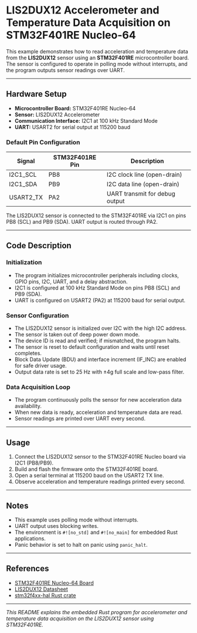 # LIS2DUX12 Accelerometer and Temperature Data Acquisition on STM32F401RE Nucleo-64

This example demonstrates how to read acceleration and temperature data from the **LIS2DUX12** sensor using an **STM32F401RE** microcontroller board. The sensor is configured to operate in polling mode without interrupts, and the program outputs sensor readings over UART.

---

## Hardware Setup

- **Microcontroller Board:** STM32F401RE Nucleo-64
- **Sensor:** LIS2DUX12 Accelerometer
- **Communication Interface:** I2C1 at 100 kHz Standard Mode
- **UART:** USART2 for serial output at 115200 baud

### Default Pin Configuration

| Signal       | STM32F401RE Pin | Description                    |
|--------------|-----------------|-------------------------------|
| I2C1_SCL     | PB8             | I2C clock line (open-drain)   |
| I2C1_SDA     | PB9             | I2C data line (open-drain)    |
| USART2_TX    | PA2             | UART transmit for debug output|

The LIS2DUX12 sensor is connected to the STM32F401RE via I2C1 on pins PB8 (SCL) and PB9 (SDA). UART output is routed through PA2.

---

## Code Description

### Initialization

- The program initializes microcontroller peripherals including clocks, GPIO pins, I2C, UART, and a delay abstraction.
- I2C1 is configured at 100 kHz Standard Mode on pins PB8 (SCL) and PB9 (SDA).
- UART is configured on USART2 (PA2) at 115200 baud for serial output.

### Sensor Configuration

- The LIS2DUX12 sensor is initialized over I2C with the high I2C address.
- The sensor is taken out of deep power down mode.
- The device ID is read and verified; if mismatched, the program halts.
- The sensor is reset to default configuration and waits until reset completes.
- Block Data Update (BDU) and interface increment (IF_INC) are enabled for safe driver usage.
- Output data rate is set to 25 Hz with ±4g full scale and low-pass filter.

### Data Acquisition Loop

- The program continuously polls the sensor for new acceleration data availability.
- When new data is ready, acceleration and temperature data are read.
- Sensor readings are printed over UART every second.

---

## Usage

1. Connect the LIS2DUX12 sensor to the STM32F401RE Nucleo board via I2C1 (PB8/PB9).
2. Build and flash the firmware onto the STM32F401RE board.
3. Open a serial terminal at 115200 baud on the USART2 TX line.
4. Observe acceleration and temperature readings printed every second.

---

## Notes

- This example uses polling mode without interrupts.
- UART output uses blocking writes.
- The environment is `#![no_std]` and `#![no_main]` for embedded Rust applications.
- Panic behavior is set to halt on panic using `panic_halt`.

---

## References

- [STM32F401RE Nucleo-64 Board](https://www.st.com/en/evaluation-tools/nucleo-f401re.html)
- [LIS2DUX12 Datasheet](https://www.st.com/resource/en/datasheet/lis2dux12.pdf)
- [stm32f4xx-hal Rust crate](https://docs.rs/stm32f4xx-hal)

---

*This README explains the embedded Rust program for accelerometer and temperature data acquisition on the LIS2DUX12 sensor using STM32F401RE.*
